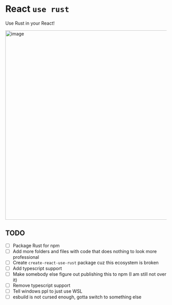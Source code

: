 # React `use rust`

Use Rust in your React!

<img width="590" alt="image" src="https://github.com/elnardu/react-use-c/assets/8999001/495c39d6-3fb1-437d-9af0-03020c215159">


## TODO

- [ ] Package Rust for npm
- [ ] Add more folders and files with code that does nothing to look more professional
- [ ] Create `create-react-use-rust` package cuz this ecosystem is broken
- [ ] Add typescript support
- [ ] Make somebody else figure out publishing this to npm (I am still not over it)
- [ ] Remove typescript support
- [ ] Tell windows ppl to just use WSL
- [ ] esbuild is not cursed enough, gotta switch to something else
